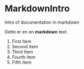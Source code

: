 # MarkdownIntro
Intro of documentation in markdown

Dette er en en **markdown** text.

1. First Item
2. Second Item
3. Third Item
4. Fourth Item
5. Fifth Item
